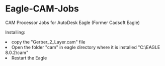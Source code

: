 # Eagle-CAM-Jobs
CAM Processor Jobs for AutoDesk Eagle (Former Cadsoft Eagle)


Installing:
<li> copy the "Gerber_2_Layer.cam" file</li>
<li> Open the folder "cam" in eagle directory where it is installed
"C:\EAGLE 8.0.2\cam"</li>
<li> Restart the Eagle </li>
